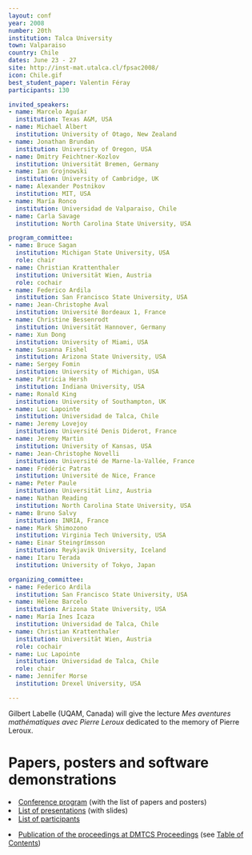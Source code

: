 ```yaml
---
layout: conf
year: 2008
number: 20th
institution: Talca University
town: Valparaiso
country: Chile
dates: June 23 - 27
site: http://inst-mat.utalca.cl/fpsac2008/
icon: Chile.gif
best_student_paper: Valentin Féray
participants: 130

invited_speakers:
- name: Marcelo Aguíar
  institution: Texas A&M, USA
- name: Michael Albert
  institution: University of Otago, New Zealand
- name: Jonathan Brundan
  institution: University of Oregon, USA
- name: Dmitry Feichtner-Kozlov
  institution: Universität Bremen, Germany
- name: Ian Grojnowski
  institution: University of Cambridge, UK
- name: Alexander Postnikov
  institution: MIT, USA
- name: María Ronco
  institution: Universidad de Valparaiso, Chile
- name: Carla Savage
  institution: North Carolina State University, USA

program_committee:
- name: Bruce Sagan
  institution: Michigan State University, USA
  role: chair
- name: Christian Krattenthaler
  institution: Universität Wien, Austria
  role: cochair
- name: Federico Ardila
  institution: San Francisco State University, USA
- name: Jean-Christophe Aval
  institution: Université Bordeaux 1, France
- name: Christine Bessenrodt
  institution: Universität Hannover, Germany
- name: Xun Dong
  institution: University of Miami, USA
- name: Susanna Fishel
  institution: Arizona State University, USA
- name: Sergey Fomin
  institution: University of Michigan, USA
- name: Patricia Hersh
  institution: Indiana University, USA
- name: Ronald King
  institution: University of Southampton, UK
- name: Luc Lapointe
  institution: Universidad de Talca, Chile
- name: Jeremy Lovejoy
  institution: Université Denis Diderot, France
- name: Jeremy Martin
  institution: University of Kansas, USA
- name: Jean-Christophe Novelli
  institution: Université de Marne-la-Vallée, France
- name: Frédéric Patras
  institution: Université de Nice, France
- name: Peter Paule
  institution: Universität Linz, Austria
- name: Nathan Reading
  institution: North Carolina State University, USA
- name: Bruno Salvy
  institution: INRIA, France
- name: Mark Shimozono
  institution: Virginia Tech University, USA
- name: Einar Steingrímsson
  institution: Reykjavik University, Iceland
- name: Itaru Terada
  institution: University of Tokyo, Japan

organizing_committee:
- name: Federico Ardila
  institution: San Francisco State University, USA
- name: Hélène Barcelo
  institution: Arizona State University, USA
- name: María Ines Icaza
  institution: Universidad de Talca, Chile
- name: Christian Krattenthaler
  institution: Universität Wien, Austria
  role: cochair
- name: Luc Lapointe
  institution: Universidad de Talca, Chile
  role: chair
- name: Jennifer Morse
  institution: Drexel University, USA

---
```


Gilbert Labelle (UQAM, Canada) will give the lecture <em>Mes aventures mathématiques avec Pierre Leroux</em> dedicated to the memory of Pierre Leroux. 

# Papers, posters and software demonstrations

<li><A HREF="SITE08/schedule2.htm">Conference program</A> (with the list of papers and posters)
<li><A HREF="SITE08/marco_centro_slides.html">List of presentations</A> (with slides)
<li><A HREF="participants.html">List of participants</A>
<p></p>
<li><A HREF="http://www.dmtcs.org/dmtcs-ojs/index.php/proceedings/issue/view/100">Publication of the proceedings at DMTCS Proceedings</A> 
    (see <A HREF="http://www.dmtcs.org/dmtcs-ojs/index.php/proceedings/issue/view/100/showToc">Table of Contents</A>)
